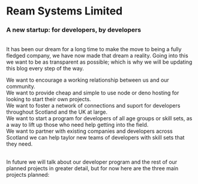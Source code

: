 # Ream Systems Limited #

### A new startup: for developers, by developers ###

<br> It has been our dream for a long time to make the move to being a fully fledged company, we have now made that dream a reality.
Going into this we want to be as transparent as possible; which is why we will be updating this blog every step of the way.

We want to encourage a working relationship between us and our community. <br>
We want to provide cheap and simple to use node or deno hosting for looking to start their own projects. <br>
We want to foster a network of connections and suport for developers throughout Scotland and the UK at large. <br>
We want to start a program for developers of all age groups or skill sets, as a way to lift up those who need help getting into the field. <br>
We want to partner with existing companies and developers across Scotland we can help taylor new teams of developers with skill sets that they need. <br>


<br> In future we will talk about our developer program and the rest of our planned projects in greater detail, but for now here are the three main projects planned:<br>